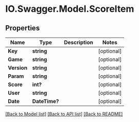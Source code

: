 # IO.Swagger.Model.ScoreItem
## Properties

Name | Type | Description | Notes
------------ | ------------- | ------------- | -------------
**Key** | **string** |  | [optional] 
**Game** | **string** |  | [optional] 
**Version** | **string** |  | [optional] 
**Param** | **string** |  | [optional] 
**Score** | **int?** |  | [optional] 
**User** | **string** |  | [optional] 
**Date** | **DateTime?** |  | [optional] 

[[Back to Model list]](../README.md#documentation-for-models) [[Back to API list]](../README.md#documentation-for-api-endpoints) [[Back to README]](../README.md)

